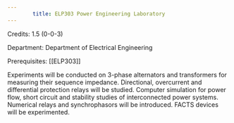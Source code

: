 ```yaml
---
        title: ELP303 Power Engineering Laboratory
---
```

Credits: 1.5 (0-0-3)

Department: Department of Electrical Engineering

Prerequisites: [[ELP303]]

Experiments will be conducted on 3-phase alternators and transformers for measuring their sequence impedance. Directional, overcurrent and differential protection relays will be studied. Computer simulation for power flow, short circuit and stability studies of interconnected power systems. Numerical relays and synchrophasors will be introduced. FACTS devices will be experimented.